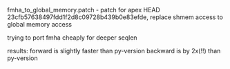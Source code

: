 
fmha_to_global_memory.patch - patch for apex HEAD 23cfb57638497fdd1f2d8c09728b439b0e83efde,
replace shmem access to global memory access

trying to port fmha cheaply for deeper seqlen

results:
forward is slightly faster than py-version
backward is by 2x(!!) than py-version
